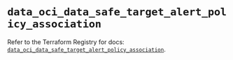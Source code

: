 # `data_oci_data_safe_target_alert_policy_association`

Refer to the Terraform Registry for docs: [`data_oci_data_safe_target_alert_policy_association`](https://registry.terraform.io/providers/oracle/oci/7.19.0/docs/data-sources/data_safe_target_alert_policy_association).
